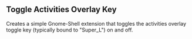 ## Toggle Activities Overlay Key

Creates a simple Gnome-Shell extension that toggles the activities overlay toggle key (typically bound to "Super_L")
on and off.
